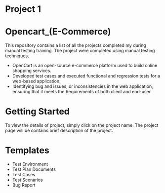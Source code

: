 # Project 1
# Opencart_(E-Commerce)
This repository contains a list of all the projects completed my during manual testing training. The project were completed using manual testing techniques.
* OpenCart is an open-source e-commerce platform used to build online shopping services.
* Developed test cases and executed functional and regression tests for a web-based application.
* Identifying bug and issues, or inconsistencies in the web application, ensuring that it meets the Requirements of both client and end-user


# Getting Started
To view the details of project, simply click on the project name. The project page will be contains brief description of the project.

# Templates 
* Test Environment
* Test Plan Documents 
* Test Cases
* Test Scenarios
* Bug Report 

